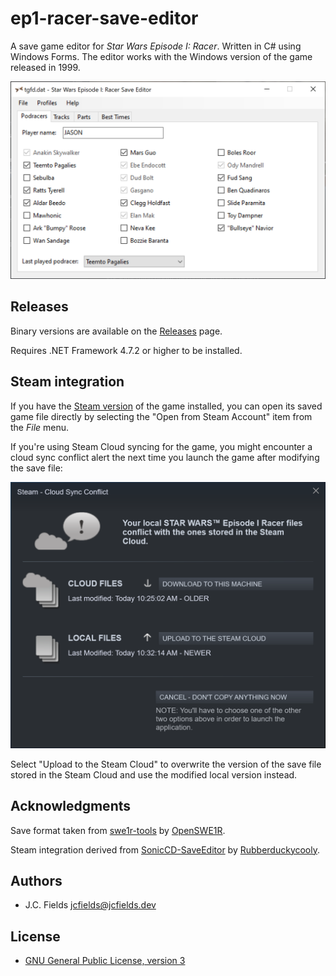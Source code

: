# ep1-racer-save-editor

A save game editor for *Star Wars Episode I: Racer*. Written in C# using Windows Forms. The editor works with the Windows version of the game released in 1999.

![Star Wars Episode I: Racer Save Editor](screenshots/screenshot.png)

## Releases

Binary versions are available on the [Releases](https://github.com/jcfieldsdev/ep1-racer-save-editor/releases) page.

Requires .NET Framework 4.7.2 or higher to be installed.

## Steam integration

If you have the [Steam version](https://store.steampowered.com/app/808910/STAR_WARS_Episode_I_Racer/) of the game installed, you can open its saved game file directly by selecting the "Open from Steam Account" item from the *File* menu.

If you're using Steam Cloud syncing for the game, you might encounter a cloud sync conflict alert the next time you launch the game after modifying the save file:

![Steam Cloud sync conflict alert](screenshots/steamcloud.png)

Select "Upload to the Steam Cloud" to overwrite the version of the save file stored in the Steam Cloud and use the modified local version instead.

## Acknowledgments

Save format taken from [swe1r-tools](https://github.com/OpenSWE1R/swe1r-tools) by [OpenSWE1R](https://github.com/OpenSWE1R).

Steam integration derived from [SonicCD-SaveEditor](https://github.com/Rubberduckycooly/SonicCD-SaveEditor) by [Rubberduckycooly](https://github.com/Rubberduckycooly).

## Authors

- J.C. Fields <jcfields@jcfields.dev>

## License

- [GNU General Public License, version 3](https://opensource.org/licenses/GPL-3.0)
